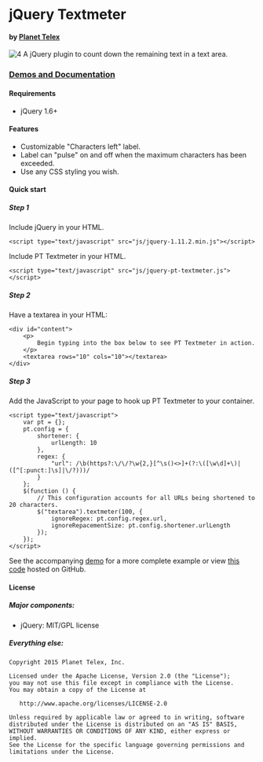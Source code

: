 # jQuery Textmeter
#### by [Planet Telex][1]

![4]
A jQuery plugin to count down the remaining text in a text area.

### [Demos and Documentation][1]

#### Requirements
* jQuery 1.6+

#### Features

* Customizable "Characters left" label.
* Label can "pulse" on and off when the maximum characters has been exceeded.
* Use any CSS styling you wish.


#### Quick start


##### Step 1

Include jQuery in your HTML.

	<script type="text/javascript" src="js/jquery-1.11.2.min.js"></script>

Include PT Textmeter in your HTML.

	<script type="text/javascript" src="js/jquery-pt-textmeter.js"></script>

##### Step 2

Have a textarea in your HTML:

	<div id="content">
        <p>
            Begin typing into the box below to see PT Textmeter in action.
        </p>
        <textarea rows="10" cols="10"></textarea>
    </div>

##### Step 3

Add the JavaScript to your page to hook up PT Textmeter to your container.

    <script type="text/javascript">
        var pt = {};
        pt.config = {
            shortener: {
                urlLength: 10
            },
            regex: {
                "url": /\b(https?:\/\/?\w{2,}[^\s()<>]+(?:\([\w\d]+\)|([^[:punct:]\s]|\/?)))/
            }
        };
        $(function () {
            // This configuration accounts for all URLs being shortened to 20 characters.
            $("textarea").textmeter(100, {
                ignoreRegex: pt.config.regex.url,
                ignoreRepacementSize: pt.config.shortener.urlLength
            });
        });
    </script>

See the accompanying [demo][2] for a more complete example or view [this code][3] hosted on GitHub.

#### License

##### Major components:

* jQuery: MIT/GPL license

##### Everything else:

    Copyright 2015 Planet Telex, Inc.

    Licensed under the Apache License, Version 2.0 (the "License");
    you may not use this file except in compliance with the License.
    You may obtain a copy of the License at

       http://www.apache.org/licenses/LICENSE-2.0

    Unless required by applicable law or agreed to in writing, software
    distributed under the License is distributed on an "AS IS" BASIS,
    WITHOUT WARRANTIES OR CONDITIONS OF ANY KIND, either express or implied.
    See the License for the specific language governing permissions and
    limitations under the License.

[1]: http://www.planettelex.com
[2]: http://www.planettelex.com/products/jquery/pt-textmeter/demo
[3]: http://planettelexinc.github.io/jquery-pt-textmeter
[4]: http://planettelexinc.github.io/jquery-pt-textmeter/images/demo.png
